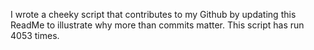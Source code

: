 I wrote a cheeky script that contributes to my Github by updating this ReadMe to illustrate why more than commits matter. This script has run 4053 times.